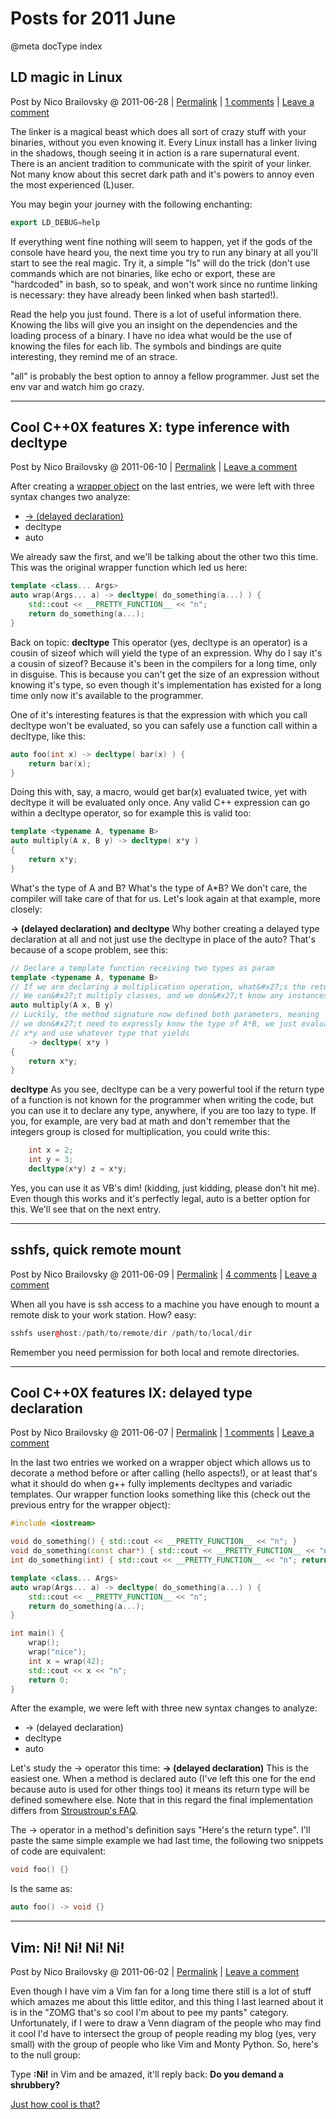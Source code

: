 # Posts for 2011 June

@meta docType index

## LD magic in Linux

Post by Nico Brailovsky @ 2011-06-28 | [Permalink](md_blog/2011/0628_LDmagicinLinux.md) | [1 comments](md_blog/2011/0628_LDmagicinLinux.md) | [Leave a comment](https://github.com/nicolasbrailo/nicolasbrailo.github.io/issues/new?title=Comment@md_blog/2011/0628_LDmagicinLinux.md&body=I%20have%20a%20comment!)

The linker is a magical beast which does all sort of crazy stuff with your binaries, without you even knowing it. Every Linux install has a linker living in the shadows, though seeing it in action is a rare supernatural event. There is an ancient tradition to communicate with the spirit of your linker. Not many know about this secret dark path and it's powers to annoy even the most experienced (L)user.

You may begin your journey with the following enchanting:

```c++
export LD_DEBUG=help
```

If everything went fine nothing will seem to happen, yet if the gods of the console have heard you, the next time you try to run any binary at all you'll start to see the real magic. Try it, a simple "ls" will do the trick (don't use commands which are not binaries, like echo or export, these are "hardcoded" in bash, so to speak, and won't work since no runtime linking is necessary: they have already been linked when bash started!).

Read the help you just found. There is a lot of useful information there. Knowing the libs will give you an insight on the dependencies and the loading process of a binary. I have no idea what would be the use of knowing the files for each lib. The symbols and bindings are quite interesting, they remind me of an strace.

"all" is probably the best option to annoy a fellow programmer. Just set the env var and watch him go crazy.









---

## Cool C++0X features X: type inference with decltype

Post by Nico Brailovsky @ 2011-06-10 | [Permalink](md_blog/2011/0610_CoolC0XfeaturesXtypeinferencewithdecltype.md)  | [Leave a comment](https://github.com/nicolasbrailo/nicolasbrailo.github.io/issues/new?title=Comment@md_blog/2011/0610_CoolC0XfeaturesXtypeinferencewithdecltype.md&body=I%20have%20a%20comment!)

After creating a [wrapper object](md_blog/2011/0531_CoolC0XfeaturesVIIIVariadicwrapperandtypeinferencewithdecltype.md) on the last entries, we were left with three syntax changes two analyze:

* [-> (delayed declaration)](md_blog/2011/0607_CoolC0XfeaturesIXdelayedtypedeclaration.md)
* decltype
* auto

We already saw the first, and we'll be talking about the other two this time. This was the original wrapper function which led us here:

```c++
template <class... Args>
auto wrap(Args... a) -> decltype( do_something(a...) ) {
	std::cout << __PRETTY_FUNCTION__ << "n";
	return do_something(a...);
}
```

Back on topic: **decltype**
This operator (yes, decltype is an operator) is a cousin of sizeof which will yield the type of an expression. Why do I say it's a cousin of sizeof? Because it's been in the compilers for a long time, only in disguise. This is because you can't get the size of an expression without knowing it's type, so even though it's implementation has existed for a long time only now it's available to the programmer.

One of it's interesting features is that the expression with which you call decltype won't be evaluated, so you can safely use a function call within a decltype, like this:

```c++
auto foo(int x) -> decltype( bar(x) ) {
	return bar(x);
}
```

Doing this with, say, a macro, would get bar(x) evaluated twice, yet with decltype it will be evaluated only once. Any valid C++ expression can go within a decltype operator, so for example this is valid too:

```c++
template <typename A, typename B>
auto multiply(A x, B y) -> decltype( x*y )
{
	return x*y;
}
```

What's the type of A and B? What's the type of A\*B? We don't care, the compiler will take care of that for us. Let's look again at that example, more closely:

**-> (delayed declaration) and decltype**
Why bother creating a delayed type declaration at all and not just use the decltype in place of the auto? That's because of a scope problem, see this:

```c++
// Declare a template function receiving two types as param
template <typename A, typename B>
// If we are declaring a multiplication operation, what&#x27;s the return type of A*B?
// We can&#x27;t multiply classes, and we don&#x27;t know any instances of them
auto multiply(A x, B y)
// Luckily, the method signature now defined both parameters, meaning
// we don&#x27;t need to expressly know the type of A*B, we just evaluate
// x*y and use whatever type that yields
	-> decltype( x*y )
{
	return x*y;
}

```

**decltype**
As you see, decltype can be a very powerful tool if the return type of a function is not known for the programmer when writing the code, but you can use it to declare any type, anywhere, if you are too lazy to type. If you, for example, are very bad at math and don't remember that the integers group is closed for multiplication, you could write this:

```c++
	int x = 2;
	int y = 3;
	decltype(x*y) z = x*y;
```

Yes, you can use it as VB's dim! (kidding, just kidding, please don't hit me). Even though this works and it's perfectly legal, auto is a better option for this. We'll see that on the next entry.





---

## sshfs, quick remote mount

Post by Nico Brailovsky @ 2011-06-09 | [Permalink](md_blog/2011/0609_sshfsquickremotemount.md) | [4 comments](md_blog/2011/0609_sshfsquickremotemount.md) | [Leave a comment](https://github.com/nicolasbrailo/nicolasbrailo.github.io/issues/new?title=Comment@md_blog/2011/0609_sshfsquickremotemount.md&body=I%20have%20a%20comment!)

When all you have is ssh access to a machine you have enough to mount a remote disk to your work station. How? easy:

```c++
sshfs user@host:/path/to/remote/dir /path/to/local/dir
```

Remember you need permission for both local and remote directories.







---

## Cool C++0X features IX: delayed type declaration

Post by Nico Brailovsky @ 2011-06-07 | [Permalink](md_blog/2011/0607_CoolC0XfeaturesIXdelayedtypedeclaration.md) | [1 comments](md_blog/2011/0607_CoolC0XfeaturesIXdelayedtypedeclaration.md) | [Leave a comment](https://github.com/nicolasbrailo/nicolasbrailo.github.io/issues/new?title=Comment@md_blog/2011/0607_CoolC0XfeaturesIXdelayedtypedeclaration.md&body=I%20have%20a%20comment!)

In the last two entries we worked on a wrapper object which allows us to decorate a method before or after calling (hello aspects!), or at least that's what it should do when g++ fully implements decltypes and variadic templates. Our wrapper function looks something like this (check out the previous entry for the wrapper object):

```c++
#include <iostream>

void do_something() { std::cout << __PRETTY_FUNCTION__ << "n"; }
void do_something(const char*) { std::cout << __PRETTY_FUNCTION__ << "n"; }
int do_something(int) { std::cout << __PRETTY_FUNCTION__ << "n"; return 123; }

template <class... Args>
auto wrap(Args... a) -> decltype( do_something(a...) ) {
	std::cout << __PRETTY_FUNCTION__ << "n";
	return do_something(a...);
}

int main() {
	wrap();
	wrap("nice");
	int x = wrap(42);
	std::cout << x << "n";
	return 0;
}
```

After the example, we were left with three new syntax changes to analyze:
* -> (delayed declaration)
* decltype
* auto

Let's study the -> operator this time: **-> (delayed declaration)**
This is the easiest one. When a method is declared auto (I've left this one for the end because auto is used for other things too) it means its return type will be defined somewhere else. Note that in this regard the final implementation differs from [Stroustroup's FAQ](md_blog/youfoundadeadlink.md).

The -> operator in a method's definition says "Here's the return type". I'll paste the same simple example we had last time, the following two snippets of code are equivalent:

```c++
void foo() {}
```

Is the same as:

```c++
auto foo() -> void {}
```








---

## Vim: Ni! Ni! Ni! Ni!

Post by Nico Brailovsky @ 2011-06-02 | [Permalink](md_blog/2011/0602_VimNiNiNiNi.md)  | [Leave a comment](https://github.com/nicolasbrailo/nicolasbrailo.github.io/issues/new?title=Comment@md_blog/2011/0602_VimNiNiNiNi.md&body=I%20have%20a%20comment!)

Even though I have vim a Vim fan for a long time there still is a lot of stuff which amazes me about this little editor, and this thing I last learned about it is in the "ZOMG that's so cool I'm about to pee my pants" category. Unfortunately, if I were to draw a Venn diagram of the people who may find it cool I'd have to intersect the group of people reading my blog (yes, very small) with the group of people who like Vim and Monty Python. So, here's to the null group:

Type **:Ni!** in Vim and be amazed, it'll reply back: **Do you demand a shrubbery?**

[Just how cool is that?](http://www.imdb.com/title/tt0071853/)



